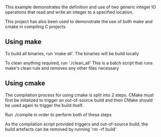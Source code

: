 This example demonstrates the definition and use of two
generic integer IO operations that read and write an integer
to a specified location.

This project has also been used to demonstrate the use of both
make and cmake in compiling C projects

Using make
----------

To build all binaries, run 'make all'.  The binaries will be
build locally

To clean anything required, run './clean_all'
This is a batch script that runs make's clean
rule and removes any other files necessary

Using cmake
-----------
The compilation process for using cmake is split into 2 steps.
CMake must first be initalized to trigger an out-of-source
build and then CMake should be used again to trigger the
build itself.

Run ./compile in order to perform both of these steps

As the compilation script provided triggers and out-of-source
build, the build artefacts can be removed by running
'rm -rf build'
